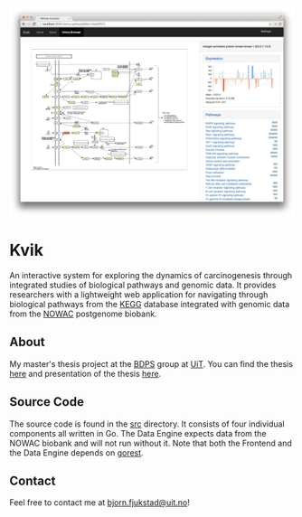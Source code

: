 ![Screenshot](screenshot.png)


# Kvik
An interactive system for exploring the dynamics of carcinogenesis through integrated studies of biological pathways and genomic data. It provides researchers with a lightweight web application for navigating through biological pathways from the [KEGG](http://kegg.jp) database integrated with genomic data from the [NOWAC](http://site.uit.no/nowac) postgenome biobank.

## About
My master's thesis project at the [BDPS](http://bdps.cs.uit.no) group at [UiT](http://uit.no). You can find the thesis [here](doc/thesis.pdf) and presentation of the thesis [here](doc/presentation.pdf).

## Source Code
The source code is found in the [src](src/src/github.com/fjukstad) directory. It consists of four individual components all written in Go. The Data Engine expects data from the NOWAC biobank and will not run without it. Note that both the Frontend and the Data Engine depends on [gorest](code.google.com/p/gorest). 

## Contact
Feel free to contact me at bjorn.fjukstad@uit.no! 
